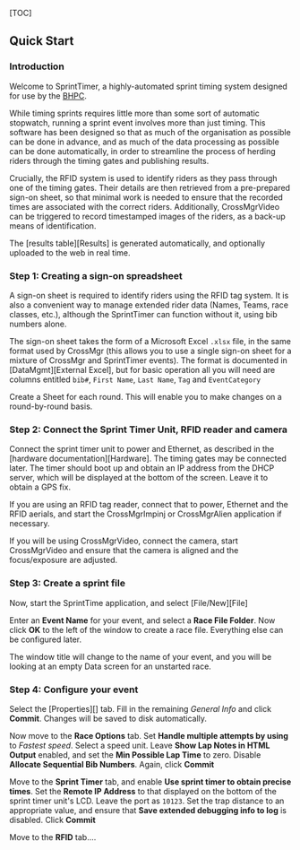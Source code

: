 [TOC]

## Quick Start
### Introduction
Welcome to SprintTimer, a highly-automated sprint timing system designed for use by the [BHPC](https://www.bhpc.org.uk).

While timing sprints requires little more than some sort of automatic stopwatch, running a sprint event involves more than just timing.  This software has been designed so that as much of the organisation as possible can be done in advance, and as much of the data processing as possible can be done automatically, in order to streamline the process of herding riders through the timing gates and publishing results.

Crucially, the RFID system is used to identify riders as they pass through one of the timing gates.  Their details are then retrieved from a pre-prepared sign-on sheet, so that minimal work is needed to ensure that the recorded times are associated with the correct riders.  Additionally, CrossMgrVideo can be triggered to record timestamped images of the riders, as a back-up means of identification.

The [results table][Results] is generated automatically, and optionally uploaded to the web in real time.


### Step 1: Creating a sign-on spreadsheet
A sign-on sheet is required to identify riders using the RFID tag system.  It is also a convenient way to manage extended rider data (Names, Teams, race classes, etc.), although the SprintTimer can function without it, using bib numbers alone.

The sign-on sheet takes the form of a Microsoft Excel `.xlsx` file, in the same format used by CrossMgr (this allows you to use a single sign-on sheet for a mixture of CrossMgr and SprintTimer events).  The format is documented in [DataMgmt][External Excel], but for basic operation all you will need are columns entitled `bib#`, `First Name`, `Last Name`, `Tag` and `EventCategory`

Create a Sheet for each round.  This will enable you to make changes on a round-by-round basis.

### Step 2: Connect the Sprint Timer Unit, RFID reader and camera
Connect the sprint timer unit to power and Ethernet, as described in the [hardware documentation][Hardware].  The timing gates may be connected later.  The timer should boot up and obtain an IP address from the DHCP server, which will be displayed at the bottom of the screen.  Leave it to obtain a GPS fix.

If you are using an RFID tag reader, connect that to power, Ethernet and the RFID aerials, and start the CrossMgrImpinj or CrossMgrAlien application if necessary.

If you will be using CrossMgrVideo, connect the camera, start CrossMgrVideo and ensure that the camera is aligned and the focus/exposure are adjusted.

### Step 3: Create a sprint file
Now, start the SprintTime application, and select [File/New][File]

Enter an **Event Name** for your event, and select a **Race File Folder**.  Now click **OK** to the left of the window to create a race file.  Everything else can be configured later.

The window title will change to the name of your event, and you will be looking at an empty Data screen for an unstarted race.

### Step 4: Configure your event

Select the [Properties][] tab.  Fill in the remaining *General Info* and click **Commit**.  Changes will be saved to disk automatically.

Now move to the **Race Options** tab.  Set **Handle multiple attempts by using** to *Fastest speed*.  Select a speed unit.  Leave **Show Lap Notes in HTML Output** enabled, and set the **Min Possible Lap Time** to zero.  Disable **Allocate Sequential Bib Numbers**.  Again, click **Commit**

Move to the **Sprint Timer** tab, and enable **Use sprint timer to obtain precise times**.  Set the **Remote IP Address** to that displayed on the bottom of the sprint timer unit's LCD.  Leave the port as `10123`.  Set the trap distance to an appropriate value, and ensure that **Save extended debugging info to log** is disabled.  Click **Commit**

Move to the **RFID** tab....

